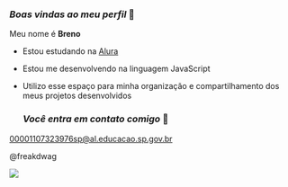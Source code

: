 ### *Boas vindas ao meu perfil* 🙈
Meu nome é **Breno** 

- Estou estudando na [Alura](https://www.alura.com.br)
- Estou me desenvolvendo na linguagem JavaScript
- Utilizo esse espaço para minha organização e compartilhamento dos meus projetos desenvolvidos

   ### *Você entra em contato comigo* 💌

00001107323976sp@al.educacao.sp.gov.br

@freakdwag

![](https://media.tenor.com/i1A1oy5uCE0AAAAi/creucat-mini.gif)

